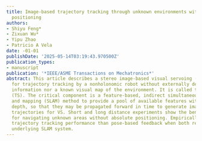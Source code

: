 ```yaml
---
title: Image-based trajectory tracking through unknown environments without absolute
  positioning
authors:
- Shiyu Feng*
- Zixuan Wu*
- Yipu Zhao
- Patricio A Vela
date: -01-01
publishDate: '2025-05-14T03:19:43.970500Z'
publication_types:
- manuscript
publication: '*IEEE/ASME Transactions on Mechatronics*'
abstract: This article describes a stereo image-based visual servoing (VS) system
  for trajectory tracking by a nonholonomic robot without externally derived pose
  information nor a known visual map of the environment. It is called trajectory servoing
  (TS). The critical component is a feature-based, indirect simultaneous localization
  and mapping (SLAM) method to provide a pool of available features with estimated
  depth, so that they may be propagated forward in time to generate image feature
  trajectories for VS. Short and long distance experiments show the benefits of TS
  for navigating unknown areas without absolute positioning. Empirically, TS has better
  trajectory tracking performance than pose-based feedback when both rely on the same
  underlying SLAM system.
---
```

